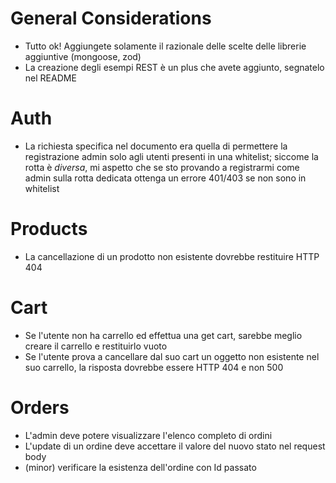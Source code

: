 # General Considerations

- Tutto ok! Aggiungete solamente il razionale delle scelte delle librerie aggiuntive (mongoose, zod)
- La creazione degli esempi REST è un plus che avete aggiunto, segnatelo nel README

# Auth

- La richiesta specifica nel documento era quella di permettere la registrazione admin solo agli utenti presenti in una whitelist; siccome la rotta è _diversa_, mi aspetto che se sto provando a registrarmi come admin sulla rotta dedicata ottenga un errore 401/403 se non sono in whitelist


# Products

- La cancellazione di un prodotto non esistente dovrebbe restituire HTTP 404


# Cart

- Se l'utente non ha carrello ed effettua una get cart, sarebbe meglio creare il carrello e restituirlo vuoto
- Se l'utente prova a cancellare dal suo cart un oggetto non esistente nel suo carrello, la risposta dovrebbe essere HTTP 404 e non 500


# Orders

- L'admin deve potere visualizzare l'elenco completo di ordini
- L'update di un ordine deve accettare il valore del nuovo stato nel request body
- (minor) verificare la esistenza dell'ordine con Id passato

